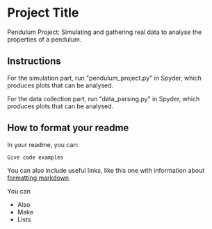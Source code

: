 # Project Title

Pendulum Project: Simulating and gathering real data to analyse the properties of a pendulum.

## Instructions

For the simulation part, run "pendulum_project.py" in Spyder, which produces plots that can be analysed. 

For the data collection part, run "data_parsing.py" in Spyder, which produces plots that can be analysed.


## How to format your readme

In your readme, you can:
```
Give code examples
```

You can also include useful links, like this one with information about [formatting markdown](https://help.github.com/en/articles/basic-writing-and-formatting-syntax)

You can 
- Also
- Make
- Lists
